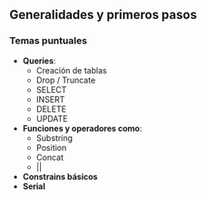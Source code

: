 ## Generalidades y primeros pasos
### Temas puntuales

 - **Queries**:
	-   Creación de tablas
	-   Drop / Truncate
	-   SELECT
	-   INSERT
	-   DELETE
	-   UPDATE
- **Funciones y operadores como**:
	-   Substring
	-   Position
	-   Concat
	-   ||
-   **Constrains básicos**
-   **Serial**
